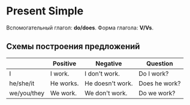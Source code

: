 # Present Simple

Вспомогательный глагол: **do/does**.
Форма глагола: **V/Vs**.

## Схемы построения предложений

|             | Positive  | Negative         | Question      |
| ----------- | --------- | ---------------- | ------------- |
| I           | I work.   | I don't work.    | Do I work?    |
| he/she/it   | He works. | He doesn't work. | Does he work? |
| we/you/they | We work.  | We don't work.   | Do we work?   |
